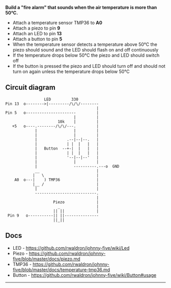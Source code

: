 __Build a "fire alarm" that sounds when the air temperature is more than 50°C.__

* Attach a temperature sensor TMP36 to **A0**
* Attach a piezo to pin **9**
* Attach an LED to pin **13**
* Attach a button to pin **5**
* When the temperature sensor detects a temperature above 50°C the piezo should sound and the LED should flash on and off continuously
* If the temperature drops below 50°C the piezo and LED should switch off
* If the button is pressed the piezo and LED should turn off and should not turn on again unless the temperature drops below 50°C

## Circuit diagram

```
                 LED         330
Pin 13  o-------->|---------/\/\/--------
                                        |
Pin 5   o----------------------         |
                              |         |
                       10k    |         |
   +5   o----.--------/\/\/---.         |
             |                |         |
             |                |         |
             |             .--|--|--.   |
             |             | |  |   |   |
             |   Button  --+-|  |   |   |
             |             | |  |   |   |
             |             '--|--|--'   |
             |                |         |
             |                ----------.---o  GND
             __                         |
            |   \                       |
    A0  o---|    ) TMP36                |
            |__ /                       |
             |                          |
             ---------------------------.
                                        |
                     Piezo              |
                       _                |
                     || ||              |
 Pin 9   o-----------|| ||---------------
                     ||_||
```

## Docs

- LED - https://github.com/rwaldron/johnny-five/wiki/Led
- Piezo - https://github.com/rwaldron/johnny-five/blob/master/docs/piezo.md
- TMP36 - https://github.com/rwaldron/johnny-five/blob/master/docs/temperature-tmp36.md
- Button - https://github.com/rwaldron/johnny-five/wiki/Button#usage

---
